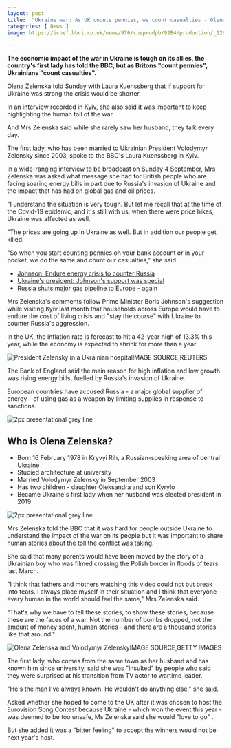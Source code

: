 ```yaml
---
layout: post
title:  "Ukraine war: As UK counts pennies, we count casualties - Olena Zelenska"
categories: [ News ]
image: https://ichef.bbci.co.uk/news/976/cpsprodpb/92B4/production/_126565573_gettyimages-1414978018.jpg

---
```

**The economic impact of the war in Ukraine is tough on its allies, the country's first lady has told the BBC, but as Britons "count pennies", Ukrainians "count casualties".**

Olena Zelenska told Sunday with Laura Kuenssberg that if support for Ukraine was strong the crisis would be shorter.

In an interview recorded in Kyiv, she also said it was important to keep highlighting the human toll of the war.

And Mrs Zelenska said while she rarely saw her husband, they talk every day.

The first lady, who has been married to Ukrainian President Volodymyr Zelensky since 2003, spoke to the BBC's Laura Kuenssberg in Kyiv.

[In a wide-ranging interview to be broadcast on Sunday 4 September](https://www.bbc.co.uk/programmes/m001bv00), Mrs Zelenska was asked what message she had for British people who are facing soaring energy bills in part due to Russia's invasion of Ukraine and the impact that has had on global gas and oil prices.

"I understand the situation is very tough. But let me recall that at the time of the Covid-19 epidemic, and it's still with us, when there were price hikes, Ukraine was affected as well.

"The prices are going up in Ukraine as well. But in addition our people get killed.

"So when you start counting pennies on your bank account or in your pocket, we do the same and count our casualties," she said.

-   [Johnson: Endure energy crisis to counter Russia](https://www.bbc.co.uk/news/uk-politics-62663247)
-   [Ukraine's president: Johnson's support was special](https://www.bbc.co.uk/news/uk-politics-62085254)
-   [Russia shuts major gas pipeline to Europe - again](https://www.bbc.co.uk/news/world-europe-62732835)

Mrs Zelenska's comments follow Prime Minister Boris Johnson's suggestion while visiting Kyiv last month that households across Europe would have to endure the cost of living crisis and "stay the course" with Ukraine to counter Russia's aggression.

In the UK, the inflation rate is forecast to hit a 42-year high of 13.3% this year, while the economy is expected to shrink for more than a year.

![President Zelensky in a Ukrainian hospital](https://ichef.bbci.co.uk/news/976/cpsprodpb/15D21/production/_126577398_e28dcee5-bc56-491e-a912-3d49cdf4d175.jpg)IMAGE SOURCE,REUTERS

The Bank of England said the main reason for high inflation and low growth was rising energy bills, fuelled by Russia's invasion of Ukraine.

European countries have accused Russia - a major global supplier of energy - of using gas as a weapon by limiting supplies in response to sanctions.

![2px presentational grey line](https://ichef.bbci.co.uk/news/640/cpsprodpb/1226D/production/_105894347_grey_line-nc.png)

## Who is Olena Zelenska?

-   Born 16 February 1978 in Kryvyi Rih, a Russian-speaking area of central Ukraine
-   Studied architecture at university
-   Married Volodymyr Zelensky in September 2003
-   Has two children - daughter Oleksandra and son Kyrylo
-   Became Ukraine's first lady when her husband was elected president in 2019

![2px presentational grey line](https://ichef.bbci.co.uk/news/640/cpsprodpb/1226D/production/_105894347_grey_line-nc.png)

Mrs Zelenska told the BBC that it was hard for people outside Ukraine to understand the impact of the war on its people but it was important to share human stories about the toll the conflict was taking.

She said that many parents would have been moved by the story of a Ukrainian boy who was filmed crossing the Polish border in floods of tears last March.

"I think that fathers and mothers watching this video could not but break into tears. I always place myself in their situation and I think that everyone - every human in the world should feel the same," Mrs Zelenska said.

"That's why we have to tell these stories, to show these stories, because these are the faces of a war. Not the number of bombs dropped, not the amount of money spent, human stories - and there are a thousand stories like that around."

![Olena Zelenska and Volodymyr Zelensky](https://ichef.bbci.co.uk/news/976/cpsprodpb/92B4/production/_126565573_gettyimages-1414978018.jpg)IMAGE SOURCE,GETTY IMAGES

The first lady, who comes from the same town as her husband and has known him since university, said she was "insulted" by people who said they were surprised at his transition from TV actor to wartime leader.

"He's the man I've always known. He wouldn't do anything else," she said.

Asked whether she hoped to come to the UK after it was chosen to host the Eurovision Song Contest because Ukraine - which won the event this year - was deemed to be too unsafe, Ms Zelenska said she would "love to go" .

But she added it was a "bitter feeling" to accept the winners would not be next year's host.
<!--stackedit_data:
eyJoaXN0b3J5IjpbMTgxMTMwODE0XX0=
-->